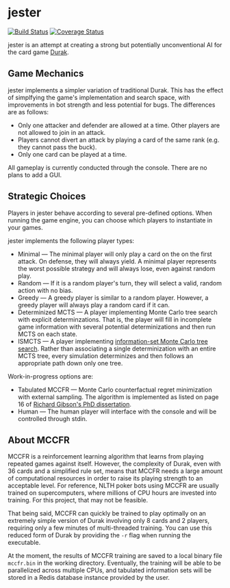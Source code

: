# jester

[![Build Status](https://travis-ci.com/dmhacker/jester.svg?branch=master)](https://travis-ci.com/dmhacker/jester)
[![Coverage Status](https://coveralls.io/repos/github/dmhacker/jester/badge.svg?branch=master)](https://coveralls.io/github/dmhacker/jester?branch=master)

jester is an attempt at creating a strong but 
potentially unconventional AI for the card game [Durak](https://en.wikipedia.org/wiki/Durak).

## Game Mechanics

jester implements a simpler variation of traditional Durak. 
This has the effect of simplfying the game's implementation and 
search space, with improvements in bot strength and less potential for bugs. 
The differences are as follows:

* Only one attacker and defender are allowed at a time. Other
players are not allowed to join in an attack.
* Players cannot divert an attack by playing a card of the same 
rank (e.g. they cannot pass the buck).
* Only one card can be played at a time. 

All gameplay is currently conducted through the console. 
There are no plans to add a GUI.

## Strategic Choices

Players in jester behave according to several pre-defined options.
When running the game engine, you can choose which players to 
instantiate in your games.

jester implements the following player types:

* Minimal — The minimal player will only play a card on the
on the first attack. On defense, they will always yield. 
A minimal player represents the worst possible
strategy and will always lose, even against random play.
* Random — If it is a random player's turn, they will select
a valid, random action with no bias.
* Greedy — A greedy player is similar to a random player.
However, a greedy player will always play a random card if it can. 
* Determinized MCTS — A player implementing Monte Carlo tree
search with explicit determinzations. That is, the player will
fill in incomplete game information with several potential 
determinizations and then run MCTS on each state.
* ISMCTS — A player implementing 
[information-set Monte Carlo tree search](http://eprints.whiterose.ac.uk/75048/1/CowlingPowleyWhitehouse2012.pdf). 
Rather than associating a single determinization with an entire MCTS tree,
every simulation determinizes and then follows an appropriate path down
only one tree.

Work-in-progress options are:

* Tabulated MCCFR — Monte Carlo counterfactual regret minimization 
with external sampling. The algorithm is implemented as listed on page 16
of [Richard Gibson's PhD dissertation](http://poker.cs.ualberta.ca/publications/gibson.phd.pdf). 
* Human — The human player will interface with the console and
will be controlled through stdin.

## About MCCFR

MCCFR is a reinforcement learning algorithm that learns from playing 
repeated games against itself. However, the complexity of Durak,
even with 36 cards and a simplified rule set, means that MCCFR needs 
a large amount of computational resources in order to raise its
playing strength to an acceptable level. For reference, NLTH poker bots
using MCCFR are usually trained on supercomputers, where millions of CPU
hours are invested into training. For this project, that may not be feasible.

That being said, MCCFR can quickly be trained to play optimally on an extremely 
simple version of Durak involving only 8 cards and 2 players, requiring only 
a few minutes of multi-threaded training. You can use this reduced form 
of Durak by providing the `-r` flag when running the executable.

At the moment, the results of MCCFR training are saved to a local binary file 
`mccfr.bin` in the working directory. Eventually, the training will be able to
be parallelized across multiple CPUs, and tabulated information sets will be
stored in a Redis database instance provided by the user. 
